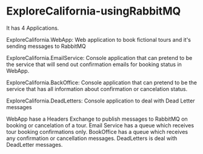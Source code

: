 # ExploreCalifornia-usingRabbitMQ

It has 4 Applications.

ExploreCalifornia.WebApp: Web application to book fictional tours and it's sending messages to RabbitMQ

ExploreCalifornia.EmailService: Console application that can pretend to be the service that will send out confirmation emails for booking status in WebApp.

ExploreCalifornia.BackOffice: Console application that can pretend to be the service that has all information about confirmation or cancelation status.

ExploreCalifornia.DeadLetters: Console application to deal with Dead Letter messages


WebApp hase a Headers Exchange to publish messages to RabbitMQ on booking or cancelation of a tour.
Email Service has a queue which receives tour booking confirmations only.
BookOffice has a queue which receives any confirmation or cancellation messages.
DeadLetters is deal with DeadLetter messages.
